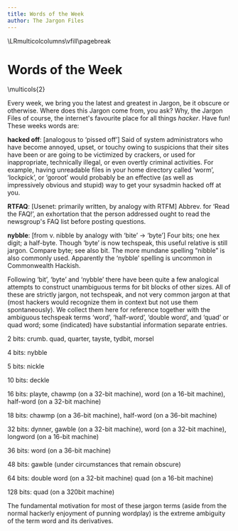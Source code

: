 ```yaml
---
title: Words of the Week
author: The Jargon Files
---
```


\LRmulticolcolumns\vfill\pagebreak

Words of the Week
=================

\multicols{2}

Every week, we bring you the latest and greatest in Jargon, be it obscure or 
otherwise. Where does this Jargon come from, you ask? Why, the Jargon Files 
of course, the internet's favourite place for all things *hacker*. Have fun! 
These weeks words are:


**hacked off**: [analogous to ‘pissed off’] Said of system administrators who 
have become annoyed, upset, or touchy owing to suspicions that their sites have 
been or are going to be victimized by crackers, or used for inappropriate, 
technically illegal, or even overtly criminal activities. For example, having 
unreadable files in your home directory called ‘worm’, ‘lockpick’, or ‘goroot’ 
would probably be an effective (as well as impressively obvious and stupid) way 
to get your sysadmin hacked off at you.


**RTFAQ**: [Usenet: primarily written, by analogy with RTFM] Abbrev. for ‘Read 
the FAQ!’, an exhortation that the person addressed ought to read the newsgroup's 
FAQ list before posting questions.


**nybble**: [from v. nibble by analogy with ‘bite’ -> ‘byte’] Four bits; one hex 
digit; a half-byte. Though ‘byte’ is now techspeak, this useful relative is still 
jargon. Compare byte; see also bit. The more mundane spelling “nibble” is also 
commonly used. Apparently the ‘nybble’ spelling is uncommon in Commonwealth Hackish.

Following ‘bit’, ‘byte’ and ‘nybble’ there have been quite a few analogical attempts 
to construct unambiguous terms for bit blocks of other sizes. All of these are 
strictly jargon, not techspeak, and not very common jargon at that (most hackers 
would recognize them in context but not use them spontaneously). We collect them 
here for reference together with the ambiguous techspeak terms ‘word’, ‘half-word’, 
‘double word’, and ‘quad’ or quad word; some (indicated) have substantial 
information separate entries.

2 bits: crumb. quad, quarter, tayste, tydbit, morsel

4 bits: nybble

5 bits: nickle

10 bits: deckle

16 bits: playte, chawmp (on a 32-bit machine), word (on a 16-bit machine), half-word (on a 32-bit machine)

18 bits: chawmp (on a 36-bit machine), half-word (on a 36-bit machine)

32 bits: dynner, gawble (on a 32-bit machine), word (on a 32-bit machine), longword (on a 16-bit machine)

36 bits: word (on a 36-bit machine)

48 bits: gawble (under circumstances that remain obscure)

64 bits: double word (on a 32-bit machine) quad (on a 16-bit machine)

128 bits: quad (on a 320bit machine)

The fundamental motivation for most of these jargon terms (aside from the normal 
hackerly enjoyment of punning wordplay) is the extreme ambiguity of the term word 
and its derivatives.

